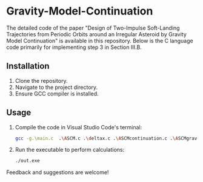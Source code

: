 # Gravity-Model-Continuation

The detailed code of the paper "Design of Two-Impulse Soft-Landing Trajectories from Periodic Orbits around an Irregular Asteroid by Gravity Model Continuation" is available in this repository.  Below is the C language code primarily for implementing step 3 in Section III.B.


## Installation

1. Clone the repository.
2. Navigate to the project directory.
3. Ensure GCC compiler is installed.

## Usage

1. Compile the code in Visual Studio Code's terminal:

   ```bash
   gcc -g.\main.c  .\ASCM.c .\deltax.c .\ASCMcontinuation.c .\ASCMgravity.c .\ASCMhuaraodong.c .\ASCMorbequ.c .\ASCMriteOrbLevel.c .\ASCMrk4.c .\ASCMrk4step.c .\ASCMzhouqiguidaoqiujie.c  .\astgravity_preload.c .\sort.c .\Gass.c .\tuoqiugravity.c .\inv.c  -o out
   ```

2. Run the executable to perform calculations:

   ```bash
   ./out.exe
   ```


Feedback and suggestions are welcome!
